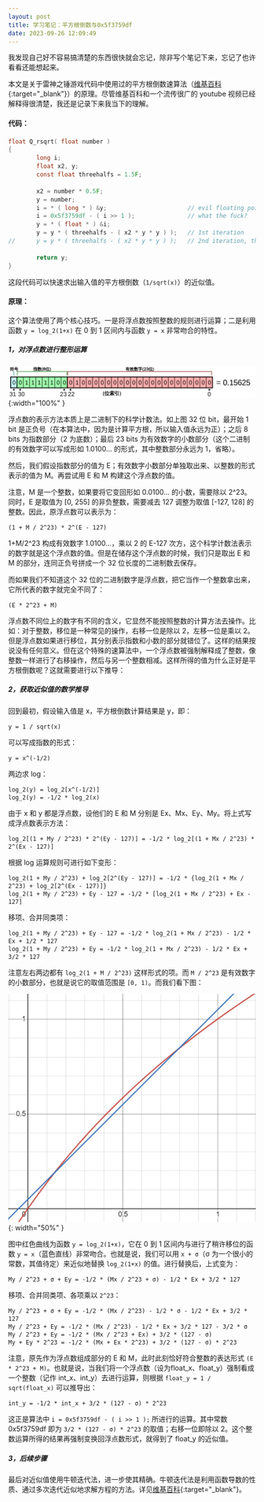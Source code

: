 ```yaml
---
layout: post
title: 学习笔记：平方根倒数与0x5f3759df
date: 2023-09-26 12:09:49
---
```


我发现自己好不容易搞清楚的东西很快就会忘记，除非写个笔记下来，忘记了也许看看还能想起来。

本文是关于雷神之锤游戏代码中使用过的平方根倒数速算法（[维基百科](https://zh.wikipedia.org/zh-hans/%E5%B9%B3%E6%96%B9%E6%A0%B9%E5%80%92%E6%95%B0%E9%80%9F%E7%AE%97%E6%B3%95){:target="_blank"}）的原理。尽管维基百科和一个流传很广的 youtube 视频已经解释得很清楚，我还是记录下来我当下的理解。

#### 代码：

```c
float Q_rsqrt( float number )
{
        long i;
        float x2, y;
        const float threehalfs = 1.5F;

        x2 = number * 0.5F;
        y = number;
        i = * ( long * ) &y;                       // evil floating point bit level hacking
        i = 0x5f3759df - ( i >> 1 );               // what the fuck?
        y = * ( float * ) &i;
        y = y * ( threehalfs - ( x2 * y * y ) );   // 1st iteration
//      y = y * ( threehalfs - ( x2 * y * y ) );   // 2nd iteration, this can be removed

        return y;
}
```

这段代码可以快速求出输入值的平方根倒数（`1/sqrt(x)`）的近似值。

#### 原理：


这个算法使用了两个核心技巧。一是将浮点数按照整数的规则进行运算；二是利用函数 `y = log_2(1+x)` 在 0 到 1 区间内与函数 `y = x` 非常吻合的特性。


##### 1，对浮点数进行整形运算

![浮点数](/blog/images/p2309261031.png){:width="100%" }

浮点数的表示方法本质上是二进制下的科学计数法。如上图 32 位 bit，最开始 1 bit 是正负号（在本算法中，因为是计算平方根，所以输入值永远为正）；之后 8 bits 为指数部分（2 为底数）；最后 23 bits 为有效数字的小数部分（这个二进制的有效数字可以写成形如 1.0100... 的形式，其中整数部分永远为 1，省略）。

然后，我们假设指数部分的值为 E；有效数字小数部分单独取出来、以整数的形式表示的值为 M。再尝试用 E 和 M 构建这个浮点数的值。

注意，M 是一个整数，如果要将它变回形如 0.0100… 的小数，需要除以 2^23。同时，E 是取值为 [0, 255] 的非负整数，需要减去 127 调整为取值 [-127, 128] 的整数。因此，原浮点数可以表示为：

```
(1 + M / 2^23) * 2^(E - 127)
```

1+M/2^23 构成有效数字 1.0100…，乘以 2 的 E-127 次方，这个科学计数法表示的数字就是这个浮点数的值。但是在储存这个浮点数的时候，我们只是取出 E 和 M 的部分，连同正负号拼成一个 32 位长度的二进制数去保存。

而如果我们不知道这个 32 位的二进制数字是浮点数，把它当作一个整数拿出来，它所代表的数字就完全不同了：

```
(E * 2^23 + M)
```

浮点数不同位上的数字有不同的含义，它显然不能按照整数的计算方法去操作。比如：对于整数，移位是一种常见的操作，右移一位是除以 2，左移一位是乘以 2。但是浮点数如果进行移位，其分别表示指数和小数的部分就错位了。这样的结果按说没有任何意义。但在这个特殊的速算法中，一个浮点数被强制解释成了整数，像整数一样进行了右移操作，然后与另一个整数相减。这样所得的值为什么正好是平方根倒数呢？这就需要进行以下推导：

##### 2，获取近似值的数学推导

回到最初，假设输入值是 x，平方根倒数计算结果是 y，即：

```
y = 1 / sqrt(x)
```

可以写成指数的形式：

```
y = x^(-1/2)
```

两边求 log：

```
log_2(y) = log_2[x^(-1/2)]
log_2(y) = -1/2 * log_2(x)
```

由于 x 和 y 都是浮点数，设他们的 E 和 M 分别是 Ex、Mx、Ey、My。将上式写成浮点数表示方法：

```
log_2[(1 + My / 2^23) * 2^(Ey - 127)] = -1/2 * log_2[(1 + Mx / 2^23) * 2^(Ex - 127)]
```

根据 log 运算规则可进行如下变形：

```
log_2(1 + My / 2^23) + log_2[2^(Ey - 127)] = -1/2 * {log_2(1 + Mx / 2^23) + log_2[2^(Ex - 127)]}
log_2(1 + My / 2^23) + Ey - 127 = -1/2 * [log_2(1 + Mx / 2^23) + Ex - 127]
```

移项、合并同类项：

```
log_2(1 + My / 2^23) + Ey - 127 = -1/2 * log_2(1 + Mx / 2^23) - 1/2 * Ex + 1/2 * 127
log_2(1 + My / 2^23) + Ey = -1/2 * log_2(1 + Mx / 2^23) - 1/2 * Ex + 3/2 * 127
```

注意左右两边都有 `log_2(1 + M / 2^23)` 这样形式的项。而 `M / 2^23` 是有效数字的小数部分，也就是说它的取值范围是 `[0, 1)`。而我们看下图：

![函数图](/blog/images/p2309261123.png){: width="50%" }

图中红色曲线为函数 `y = log_2(1+x)`，它在 0 到 1 区间内与进行了稍许移位的函数 `y = x`（蓝色直线）非常吻合。也就是说，我们可以用 `x + σ`（σ 为一个很小的常数，其值待定）来近似地替换 `log_2(1+x)` 的值。进行替换后，上式变为：

```
My / 2^23 + σ + Ey = -1/2 * (Mx / 2^23 + σ) - 1/2 * Ex + 3/2 * 127
```

移项、合并同类项、各项乘以 `2^23`：

```
My / 2^23 + σ + Ey = -1/2 * (Mx / 2^23) - 1/2 * σ - 1/2 * Ex + 3/2 * 127
My / 2^23 + Ey = -1/2 * (Mx / 2^23) - 1/2 * Ex + 3/2 * 127 - 3/2 * σ
My / 2^23 + Ey = -1/2 * (Mx / 2^23 + Ex) + 3/2 * (127 - σ)
My + Ey * 2^23 = -1/2 * (Mx + Ex * 2^23) + 3/2 * (127 - σ) * 2^23
```

注意，原先作为浮点数组成部分的 E 和 M，此时此刻恰好符合整数的表达形式 `(E * 2^23 + M)`。也就是说，当我们将一个浮点数（设为float_x、float_y）强制看成一个整数（记作 int_x、int_y）去进行运算，则根据 `float_y = 1 / sqrt(float_x)` 可以推导出：

```
int_y = -1/2 * int_x + 3/2 * (127 - σ) * 2^23
```

这正是算法中 `i = 0x5f3759df - ( i >> 1 );` 所进行的运算。其中常数 0x5f3759df 即为 `3/2 * (127 - σ) * 2^23` 的取值；右移一位即除以 2。这个整数运算所得的结果再强制变换回浮点数形式，就得到了 float_y 的近似值。

##### 3，后续步骤

最后对近似值使用牛顿迭代法，进一步使其精确。牛顿迭代法是利用函数导数的性质、通过多次迭代近似地求解方程的方法。详见[维基百科](https://zh.wikipedia.org/zh-hans/%E7%89%9B%E9%A1%BF%E6%B3%95){:target="_blank"}。
